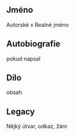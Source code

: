 ## Jméno
Autorské x Realné jméno
## Autobiografie
pokud napsal
## Dílo
obsah
## Legacy
Nějký útvar, odkaz, žánr